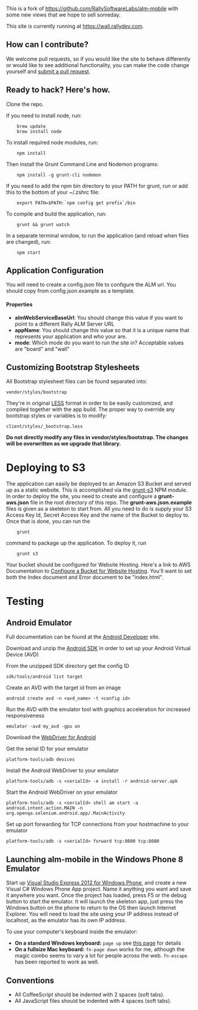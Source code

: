 This is a fork of https://github.com/RallySoftwareLabs/alm-mobile with some new views that we hope to sell someday. 

This site is currently running at https://wall.rallydev.com.

## How can I contribute?

We welcome pull requests, so if you would like the site to behave differently or would like to see additional functionality, you can make the code change yourself and [submit a pull request](https://help.github.com/articles/creating-a-pull-request). 

## Ready to hack? Here's how.

Clone the repo.

If you need to install node, run:

        brew update
        brew install node

To install required node modules, run:

        npm install

Then install the Grunt Command Line and Nodemon programs:

        npm install -g grunt-cli nodemon

If you need to add the npm bin directory to your PATH for grunt, run or add this to the bottom of your ~/.zshrc file:

        export PATH=$PATH:`npm config get prefix`/bin

To compile and build the application, run:

        grunt && grunt watch

In a separate terminal window, to run the application (and reload when files are changed), run:

        npm start

## Application Configuration

You will need to create a config.json file to configure the ALM url. You should copy from config.json.example as a template.

#### Properties

- **almWebServiceBaseUrl**: You should change this value if you want to point to a different Rally ALM Server URL
- **appName**: You should change this value so that it is a unique name that represents your application and who your are.
- **mode**: Which mode do you want to run the site in? Acceptable values are "board" and "wall"

## Customizing Bootstrap Stylesheets

All Bootstrap stylesheet files can be found separated into:

    vendor/styles/bootstrap

They're in original [LESS](http://lesscss.org/) format in order to be easily customized, and compiled together with the app build. The proper way to override any bootstrap styles or variables is to modify:

    client/styles/_bootstrap.less

**Do not directly modify any files in vendor/styles/bootstrap. The changes will be overwritten as we upgrade that library.**

# Deploying to S3

The application can easily be deployed to an Amazon S3 Bucket and served up as a static website. This is accomplished via the [grunt-s3](https://github.com/pifantastic/grunt-s3) NPM module. In order to deploy the site, you need to create and configure a __grunt-aws.json__ file in the root directory of this repo. The __grunt-aws.json.example__ files is given as a skeleton to start from. All you need to do is supply your S3 Access Key Id, Secret Access Key and the name of the Bucket to deploy to. Once that is done, you can run the

        grunt

command to package up the application. To deploy it, run

        grunt s3

Your bucket should be configured for Website Hosting. Here's a link to AWS Documentation to [Configure a Bucket for Website Hosting](http://docs.aws.amazon.com/AmazonS3/latest/dev/HowDoIWebsiteConfiguration.html). You'll want to set both the Index document and Error document to be "index.html".

# Testing

## Android Emulator

Full documentation can be found at the [Android Developer](http://developer.android.com/index.html) site.

Download and unzip the [Android SDK](http://developer.android.com/sdk/index.html) in order to set up your Android Virtual Device (AVD)

From the unzipped SDK directory get the config ID

    sdk/tools/android list target

Create an AVD with the target id from an image

    android create avd -n <avd_name> -t <config id>

Run the AVD with the emulator tool with graphics acceleration for increased responsiveness

    emulator -avd my_avd -gpu on

Download the [WebDriver for Android](http://code.google.com/p/selenium/downloads/list)

Get the serial ID for your emulator

    platform-tools/adb devices

Install the Android WebDriver to your emulator

    platform-tools/adb -s <serialId> -e install -r android-server.apk

Start the Android WebDriver on your emulator

    platform-tools/adb -s <serialId> shell am start -a android.intent.action.MAIN -n org.openqa.selenium.android.app/.MainActivity

Set up port forwarding for TCP connections from your hostmachine to your emulator

    platform-tools/adb -s <serialId> forward tcp:8080 tcp:8080

## Launching alm-mobile in the Windows Phone 8 Emulator

Start up [Visual Studio Express 2012 for Windows Phone](http://www.microsoft.com/visualstudio/eng/downloads), and create a new Visual C# Windows Phone App project. Name it anything you want and save it anywhere you want. Once the project has loaded, press F5 or the debug button to start the emulator. It will launch the skeleton app, just press the Windows button on the phone to return to the OS then launch Internet Explorer. You will need to load the site using your IP address instead of localhost, as the emulator has its own IP address.  
  
To use your computer's keyboard inside the emulator:

* **On a standard Windows keyboard:** `page up` see [this page](http://msdn.microsoft.com/en-us/library/windowsphone/develop/ff754352\(v=vs.105\).aspx) for details
* **On a fullsize Mac keyboard:** `fn-page down` works for me, although the magic combo seems to vary a lot for people across the web. `fn-escape` has been reported to work as well.

## Conventions

* All CoffeeScript should be indented with 2 spaces (soft tabs).
* All JavaScript files should be indented with 4 spaces (soft tabs).
